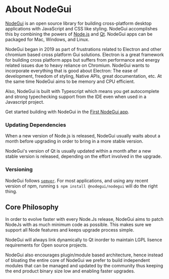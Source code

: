 # About NodeGui

[NodeGui](https://nodegui.github.io/nodegui) is an open source library for building cross-platform desktop applications with JavaScript and CSS like styling. NodeGui accomplishes this by combining the powers of [Node.js](https://nodejs.org) and [Qt](https://www.qt.io/). NodeGui apps can be packaged for Mac, Windows, and Linux.

NodeGui began in 2019 as part of frustrations related to Electron and other chromium based cross platform Gui solutions. Electron is a great framework for building cross platform apps but suffers from performance and energy related issues due to heavy reliance on Chromium. NodeGui wants to incorporate everything that is good about Electron: The ease of development, freedom of styling, Native APIs, great documentation, etc. At the same time NodeGui aims to be memory and CPU efficient.

Also, NodeGui is built with Typescript which means you get autocomplete and strong typechecking support from the IDE even when used in a Javascript project.

Get started building with NodeGui in the [First NodeGui app](first-app.md).

### Updating Dependencies

When a new version of Node.js is released, NodeGui usually waits about a month before upgrading in order to bring in a more stable version.

NodeGui's version of Qt is usually updated within a month after a new stable version is released, depending on the effort involved in the upgrade.

### Versioning

NodeGui follows [`semver`](https://semver.org).
For most applications, and using any recent version of npm,
running `$ npm install @nodegui/nodegui` will do the right thing.

## Core Philosophy

In order to evolve faster with every Node.Js release, NodeGui aims to patch NodeJs with as much minimum code as possible. This makes sure we support all Node features and keeps upgrade process simple.

NodeGui will always link dynamically to Qt inorder to maintain LGPL lisence requirements for Open source projects.

NodeGui also encourages plugin/module based architecture, hence instead of bloating the entire core of NodeGui we prefer to build independent modules that can be managed and updated by the community thus keeping the end product binary size low and enabling faster upgrades.
